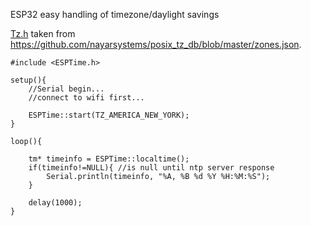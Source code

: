 
ESP32 easy handling of timezone/daylight savings

[Tz.h](https://github.com/jgvmonteiro/ESPTime/blob/master/src/Tz.h) taken from https://github.com/nayarsystems/posix_tz_db/blob/master/zones.json.

    	
     	 
	#include <ESPTime.h>
    
	setup(){
		//Serial begin...
		//connect to wifi first...
		
		ESPTime::start(TZ_AMERICA_NEW_YORK);
	}
	
	loop(){
		
		tm* timeinfo = ESPTime::localtime();
		if(timeinfo!=NULL){ //is null until ntp server response
			Serial.println(timeinfo, "%A, %B %d %Y %H:%M:%S");
		}

		delay(1000);
	}    

    

